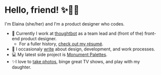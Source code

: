 # Hello, friend! ✨🥰🌈

I'm Elaina (she/her) and I'm a product designer who codes.

* 💼 Currently I work at [thoughtbot](https://thoughtbot.com/) as a team lead and (front of the) front-end product designer.
  * For a fuller history, [check out my résumé](./resume.md).
* 📝 I occasionaly [write](https://www.elainanatario.com/#writing) about design, development, and work processes.
* 💻 My latest side project is [Monument Palettes](https://github.com/enatario/monument-palettes/).
* ✨I love to [take photos](https://www.instagram.com/elainanatario/), binge great TV shows, and play with my daughter.
